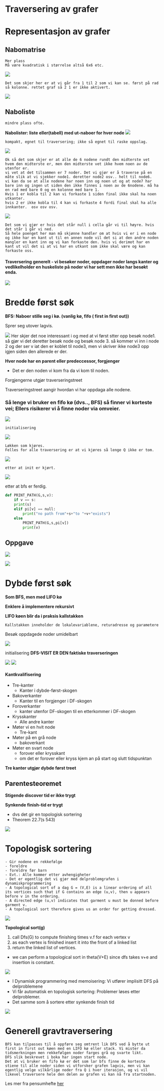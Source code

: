 # **Traversering av grafer**

# Representasjon av grafer

## Nabomatrise

    Mer plass
    Må være kvadratisk i størrelse altså 6x6 etc.

![](images/nabomatrise1.png)

    Det som skjer her er at vi går fra 1 til 2 som vi kan se. først på rad så kolonne. rettet graf så 2 1 er ikke aktivert.

![](images/nabomatrise2.png)

## Naboliste

    mindre plass ofte.

**Nabolister: liste eller(tabell) med ut-naboer for hver node**
![](images/naboliste1.png)

    kompakt, egnet til traversering; ikke så egnet til raske oppslag.

![](images/oppgave1.png)

    Ok så det som skjer er at alle de 6 nodene rundt den midterste vet hvem den midterste er, men den midterste vet ikke hvem noen av de utenfor er.
    vi vet at det tilsammen er 7 noder. Det vi gjør er å traverse på en måte slik at vi sjekker node1. deretter node2 osv.. helt til node6.
    vi kan da se at alle nodene har noen inn og noen ut og at node7 har bare inn og ingen ut siden den ikke finnes i noen av de 6nodene. må ha en rad med bare 0 og en kolonne med bare 1.
    Hvis 1 er kobla til 2 kan vi forkaste 1 siden final ikke skal ha noen utkanter.
    hvis 2 er ikke kobla til 4 kan vi forkaste 4 fordi final skal ha alle innkanter.  osv osv osv.

![](images/oppgavelosning1.png)

    Det som vi gjør er hvis det står null i cella går vi til høyre. hvis det står 1 går vi ned.
    Så hele poenget her man må skjønne handler om at hvis vi er i en node og ikke har en kant ut til en annen node vil det si at den andre noden mangler en kant inn og vi kan forkaste den. hvis vi derimot har en kant ut vil det si at vi har en utkant som ikke skal være og kan forkaste oss.

#### Traversering generelt - vi besøker noder, oppdager noder langs kanter og vedlikelholder en huskeliste på noder vi har sett men ikke har besøkt enda.

![](images/kjoretid.png)

# Bredde først søk

**BFS: Naboer stille seg i kø. (vanlig kø, fifo ( first in first out))**

Sprer seg utover lagvis.

![](2019-11-05-15-51-50.png)
Her skjer det noe interessant i og med at vi først stter opp besøk node1.
så gjør vi det
deretter besøk node og besøk node 3.
så kommer vi inn i node 2 og der ser v iat den er koblet til node3, men vi skriver ikke node3 opp igjen siden den allerede er der.

**Hver node har en parent eller predeccessor, forgjenger**

-   Det er den noden vi kom fra da vi kom til noden.

Forgjengerne utgjør traverseringstreet

Traverseringstreet aangir hvordan vi har oppdaga alle nodene.

### **Så lenge vi bruker en fifo kø (dvs.., BFS) så finner vi korteste vei; Ellers risikerer vi å finne noder via omveier.**

![](images/bfs2.png)

    initialisering

![](images/bfs3.png)

    Løkken som kjøres.
    Felles for alle traversering er at vi kjøres så lenge Q ikke er tom.

![](images/bfs4.png)

    etter at init er kjørt.

![](images/bfs5.png)

etter at bfs er ferdig.

```python
def PRINT_PATH(G,s,v):
    if v == s:
    print(s)
    elif pi[v] == null:
        print("no path from"+s+"to "+v+"exists")
    else
        PRINT_PATH(G,s,pi[v])
        print(v)

```

## Oppgave

![](images/oppgave2.png)

![](images/oppgavelosning2.png)

# Dybde først søk

**Som BFS, men med LIFO kø**

**Enklere å implementere rekursivt**

**LIFO køen blir da i praksis kallstakken**

    Kallstakken inneholder de lokalevariablene, returadresse og parametere

Besøk oppdagede noder umidelbart

![](images/DFS1.png)

initialisering
**DFS-VISIT ER DEN faktiske traverseringen**

![](images/dfs2.png)
![](images/df3.png)

#### Kantkvalifisering

-   Tre-kanter
    -   Kanter i dybde-først-skogen
-   Bakoverkanter
    -   Kanter til en forgjenger i DF-skogen
-   Foroverkanter
    -   kanter utenfor DF-skogen til en etterkommer i DF-skogen
-   Krysskanter
    -   Alle andre kanter
-   Møter vi en hvit node
    -   Tre-kant
-   Møter på en grå node
    -   bakoverkant
-   Møter en svart node
    -   forover eller krysskant
    -   om det er forover eller kryss kjem an på start og slutt tidspunktan

**Tre kanter utgjør dybde først treet**

## **Parentesteoremet**

**Stigende discover tid er ikke trygt**

**Synkende finish-tid er trygt**

-   dvs det gir en topologisk sortering
-   Theorem 22.7(s 543)

![](images/teorem22.png)

# Topologisk sortering

    - Gir nodene en rekkefølge
    - foreldre
    - foreldre før barn
    - Evt.: Alle kommer etter avhengigheter
    - Det er egentlig det vi gjør med delproblemgrafen i     dynamiskprogrammering
    - A topological sort of a dag G = (V,E) is a linear ordering of all its vertices such that if G contains an edge (u,v), then u appears before v in the ordering.
    - A directed edge (u,v) indicates that garment u must be donned before garment v.
    - A topological sort therefore gives us an order for getting dressed.

![](images/topog.png)

**Topological sort(g)**

1. call Dfs(G) to compute finishing times v.f for each vertex v
2. as each vertex is finished insert it into the front of a linked list
3. return the linked list of vertices.

-   we can perform a topological sort in theta(V+E) since dfs takes v+e and insertion is constant.

![](images/topos.png)

-   I Dynamisk programmering med memoisering: Vi utfører implisitt DFS på delproblemene
-   Vi får automatisk en topologisk sortering: Problemer løses etter delproblemer.
-   Det samme som å sortere etter synkende finish tid

![](images/oppgave3.png)

# Generell gravtraversering

    BFS kan tilpasses til å oppføre seg omtrent lik DFS ved å bytte ut first in first out køen med en LIFO kø eller stack. Vi mister da tidsmerkningen men rekkefølgen noder farges grå og svarte likt.
    DFS slik beskrevet i boka har ingen start node.
    Det at vi bruker en fifo kø er det som lar bfs finne de korteste stiene til alle noder siden vi utforsker grafen lagvis, men vi kan egentlig velge vilkårlige noder fra Q i hver iterasjon, og vi vil
    likevel traversere hele den delen av grafen vi kan nå fra startnoden.

Les mer fra pensumhefte [her](../pensumhefte.md#Appendiks-E)
